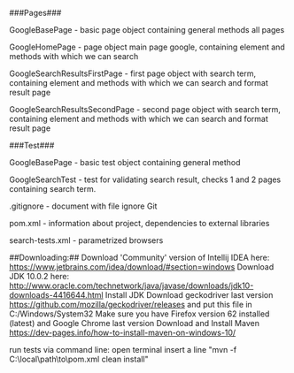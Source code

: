 
 ###Pages###
 
 GoogleBasePage - basic page object containing general methods all pages
 
 GoogleHomePage - page object main page google, containing element and methods with which we can search
 
 GoogleSearchResultsFirstPage - first page object with search term,  containing element and methods with which we can search and format result page
 
 GoogleSearchResultsSecondPage - second page object with search term,  containing element and methods with which we can search and format result page
 

###Test###

 GoogleBasePage - basic test object containing general method
 
 GoogleSearchTest - test for validating search result, checks 1 and 2 pages containing search term.
 

 .gitignore - document with file ignore Git
 
 pom.xml - information about project, dependencies to external libraries
 
 search-tests.xml - parametrized browsers
 

 ##Downloading:##
 Download 'Community' version of Intellij IDEA here: https://www.jetbrains.com/idea/download/#section=windows
 Download JDK 10.0.2 here: http://www.oracle.com/technetwork/java/javase/downloads/jdk10-downloads-4416644.html Install JDK
 Download geckodriver last version https://github.com/mozilla/geckodriver/releases and put this file in C:/Windows/System32
 Make sure you have Firefox version 62 installed (latest) and Google Chrome last version
 Download and Install Maven https://dev-pages.info/how-to-install-maven-on-windows-10/

 run tests via command line:
 open terminal
 insert a line "mvn -f C:\local\path\to\pom.xml clean install"




